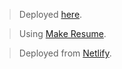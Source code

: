 > Deployed [here](https://cv.inambe.dev).

> Using [Make Resume](https://github.com/make-resume).

> Deployed from [Netlify](https://www.netlify.com).
